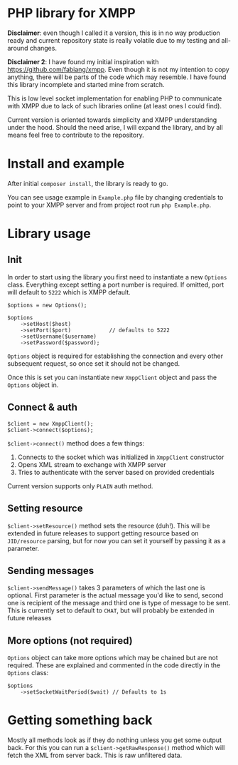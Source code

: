 # PHP library for XMPP

**Disclaimer**: even though I called it a version, this is in no way production ready
and current repository state is really volatile due to my testing and all-around changes.

**Disclaimer 2**: I have found my initial inspiration with <https://github.com/fabiang/xmpp>. 
Even though it is not my intention to copy anything, there will be parts of the code which
may resemble. I have found this library incomplete and started mine from scratch. 

This is low level socket implementation for enabling PHP to 
communicate with XMPP due to lack of such libraries online (at least ones I 
could find). 

Current version is oriented towards simplicity and XMPP understanding under the
hood. Should the need arise, I will expand the library, and by all means feel
free to contribute to the repository. 

# Install and example

After initial `composer install`, the library is ready to go.

You can see usage example in `Example.php` file by changing credentials to 
point to your XMPP server and from project root run `php Example.php`.

# Library usage
## Init
In order to start using the library you first need to instantiate a new `Options` 
class. Everything except setting a port number is required. If omitted, port 
will default to `5222` which is XMPP default. 

```
$options = new Options();

$options
    ->setHost($host)
    ->setPort($port)            // defaults to 5222
    ->setUsername($username)
    ->setPassword($password);
```

`Options` object is required for establishing the connection and every other subsequent
request, so once set it should not be changed. 

Once this is set you can instantiate new `XmppClient` object and pass the `Options` object in.

## Connect & auth
```
$client = new XmppClient();
$client->connect($options);
```

`$client->connect()` method does a few things:
1. Connects to the socket which was initialized in `XmppClient` constructor
2. Opens XML stream to exchange with XMPP server
3. Tries to authenticate with the server based on provided credentials

Current version supports only `PLAIN` auth method. 

## Setting resource

`$client->setResource()` method sets the resource (duh!). This will be extended in future releases
to support getting resource based on `JID/resource` parsing, but for now you can set it
yourself by passing it as a parameter.

## Sending messages

`$client->sendMessage()` takes 3 parameters of which the last one is optional. First parameter
is the actual message you'd like to send, second one is recipient of the message and third
one is type of message to be sent. This is currently set to default to `CHAT`, but will probably
be extended in future releases

## More options (not required)

`Options` object can take more options which may be chained but are not required. These are explained
and commented in the code directly in the `Options` class:

```
$options
    ->setSocketWaitPeriod($wait) // Defaults to 1s
```


# Getting something back

Mostly all methods look as if they do nothing unless you get some output back. For this you can 
run a `$client->getRawResponse()` method which will fetch the XML from server back. This
is raw unfiltered data.
